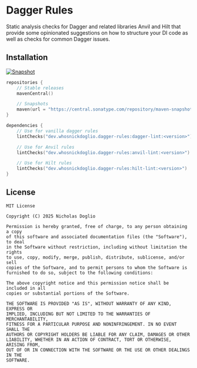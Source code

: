 # Dagger Rules

Static analysis checks for Dagger and related libraries Anvil and Hilt that provide some opinionated
suggestions on how
to structure your DI code as well as checks for common Dagger issues.

## Installation

[![Snapshot](https://img.shields.io/maven-metadata/v.svg?label=snapshot&metadataUrl=https%3A%2F%2Fcentral.sonatype.com%2Frepository%2Fmaven-snapshots%2Fdev%2Fwhosnickdoglio%2Fdagger-rules%2Fdagger-lint%2Fmaven-metadata.xml)](https://central.sonatype.com/service/rest/repository/browse/maven-snapshots/dev/whosnickdoglio/dagger-rules)

```kotlin
repositories {
    // Stable releases
    mavenCentral()

    // Snapshots 
    maven(url = "https://central.sonatype.com/repository/maven-snapshots/")
}

dependencies {
    // Use for vanilla dagger rules
    lintChecks("dev.whosnickdoglio.dagger-rules:dagger-lint:<version>")

    // Use for Anvil rules
    lintChecks("dev.whosnickdoglio.dagger-rules:anvil-lint:<version>")

    // Use for Hilt rules
    lintChecks("dev.whosnickdoglio.dagger-rules:hilt-lint:<version>")
}
```

## License

	MIT License

	Copyright (C) 2025 Nicholas Doglio

	Permission is hereby granted, free of charge, to any person obtaining a copy
	of this software and associated documentation files (the "Software"), to deal
	in the Software without restriction, including without limitation the rights
	to use, copy, modify, merge, publish, distribute, sublicense, and/or sell
	copies of the Software, and to permit persons to whom the Software is
	furnished to do so, subject to the following conditions:

	The above copyright notice and this permission notice shall be included in all
	copies or substantial portions of the Software.

	THE SOFTWARE IS PROVIDED "AS IS", WITHOUT WARRANTY OF ANY KIND, EXPRESS OR
	IMPLIED, INCLUDING BUT NOT LIMITED TO THE WARRANTIES OF MERCHANTABILITY,
	FITNESS FOR A PARTICULAR PURPOSE AND NONINFRINGEMENT. IN NO EVENT SHALL THE
	AUTHORS OR COPYRIGHT HOLDERS BE LIABLE FOR ANY CLAIM, DAMAGES OR OTHER
	LIABILITY, WHETHER IN AN ACTION OF CONTRACT, TORT OR OTHERWISE, ARISING FROM,
	OUT OF OR IN CONNECTION WITH THE SOFTWARE OR THE USE OR OTHER DEALINGS IN THE
	SOFTWARE.
